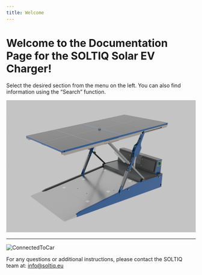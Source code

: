 ```yaml
---
title: Welcome
---
```


# Welcome to the Documentation Page for the SOLTIQ Solar EV Charger!
    
Select the desired section from the menu on the left. You can also find information using the “Search” function.

![StationRenderUpView](assets/StationRenderUpView.png)

---

![ConnectedToCar](assets/ConnectedToCar.png)

For any questions or additional instructions, please contact the SOLTIQ team at: [info@soltiq.eu](mailto:info@soltiq.eu)
